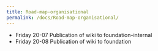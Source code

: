 ```yaml
---
title: Road-map-organisational
permalink: /docs/Road-map-organisational/
---
```


* Friday 20-07 Publication of wiki to foundation-internal
* Friday 20-08 Publication of wiki to foundation